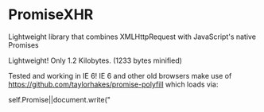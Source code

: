 # PromiseXHR
Lightweight library that combines XMLHttpRequest with JavaScript's native Promises

Lightweight! Only 1.2 Kilobytes. (1233 bytes minified)

Tested and working in IE 6! IE 6 and other old browsers make use of https://github.com/taylorhakes/promise-polyfill which loads via:

self.Promise||document.write("<script src=https://cdn.jsdelivr.net/npm/promise-polyfill@8/dist/polyfill.min.js><\/script>"))

In other words the external script load happens syncronously (which is bad) but only in the event that the Promise object isn't already defined (which is good since it is defined in all modern browsers excluding Internet Explorer.)

Usage:

Pass your own XMLHttpRequest object:
XHR(XMLHttpRequest [, data (object | string) [, timeout (number)]])


XHR(URL (string) [, data (object | string) [, timeout (number)]])

XHR({url: URL (string), method: request method (string), headers: headers (object)} [, data (object | string) [, timeout (number)]])



Returns a Promise, fulfilled with xhr on network response. Rejected on error or timeout with reason "error" or "timeout" respectively.

Unless you pass your own XMLHttpRequest object, adds header:

    X-Requested-With: XMLHttpRequest
    
Unless you pass your own XMLHttpRequest object, or you use a request method other than POST, or you pass a FormData as your data object, adds header:

    Content-Type: application/x-www-form-urlencoded

